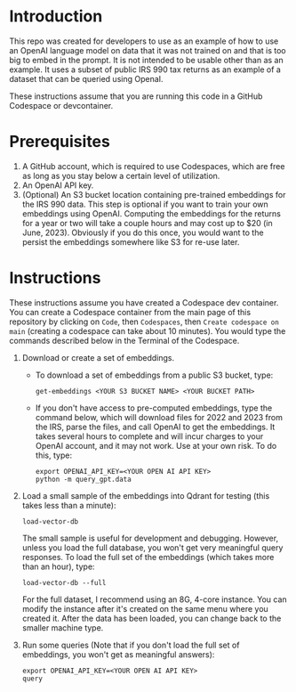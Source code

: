 # Introduction

This repo was created for developers to use as an example of how
to use an OpenAI language model on data that it was not trained on
and that is too big to embed in the prompt.  It is not intended
to be usable other than as an example.  It uses a subset of public
IRS 990 tax returns as an example of a dataset that can be queried
using OpenaI.

These instructions assume that you are running this code in a GitHub
Codespace or devcontainer.

# Prerequisites

1. A GitHub account, which is required to use Codespaces, which are free as long as
   you stay below a certain level of utilization.
2. An OpenAI API key.
3. (Optional) An S3 bucket location containing pre-trained embeddings for the
   IRS 990 data.  This step is optional if you want to train your own
   embeddings using OpenAI.  Computing the embeddings for the returns
   for a year or two will take a couple hours and may cost up to $20 (in June, 2023).
   Obviously if you do this once, you would want to the persist the
   embeddings somewhere like S3 for re-use later.

# Instructions

These instructions assume you have created a Codespace dev container.  You can
create a Codespace container from the main page of this repository by clicking
on `Code`, then `Codespaces`, then `Create codespace on main`
(creating a codespace can take about 10 minutes).
You would type the commands described below in the Terminal of the Codespace.

1. Download or create a set of embeddings.
   * To download a set of embeddings from a public S3 bucket, type:

     ```
     get-embeddings <YOUR S3 BUCKET NAME> <YOUR BUCKET PATH>
     ```

   * If you don't have access to pre-computed embeddings, type the command below,
     which will download files for 2022 and 2023 from the IRS,
     parse the files, and call OpenAI to get the embeddings.
     It takes several hours to complete and will incur charges to
     your OpenAI account, and it may not work.  Use at your own risk.
     To do this, type:

     ```
     export OPENAI_API_KEY=<YOUR OPEN AI API KEY>
     python -m query_gpt.data
     ```

2. Load a small sample of the embeddings into Qdrant for testing (this takes less than a minute):

   ```
   load-vector-db
   ```

   The small sample is useful for development and debugging.  However, unless
   you load the full database, you won't get very meaningful query responses.
   To load the full set of the embeddings (which takes more than an hour), type:

   ```
   load-vector-db --full
   ```

   For the full dataset, I recommend using an 8G, 4-core instance.  You can
   modify the instance after it's created on the same menu where you created it.
   After the data has been loaded, you can change back to the smaller machine type.

3. Run some queries (Note that if you don't load the full set of embeddings, you won't get
   as meaningful answers):

   ```
   export OPENAI_API_KEY=<YOUR OPEN AI API KEY>
   query
   ```
   
   
   

